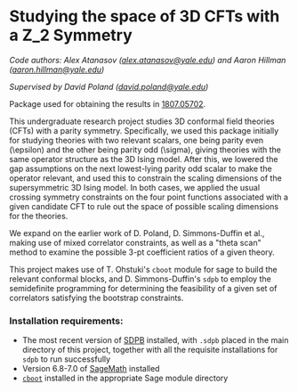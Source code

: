 # Studying the space of 3D CFTs with a Z_2 Symmetry

*Code authors: Alex Atanasov (alex.atanasov@yale.edu) and Aaron Hillman (aaron.hillman@yale.edu)* 

*Supervised by David Poland (david.poland@yale.edu)*

Package used for obtaining the results in [1807.05702](https://arxiv.org/abs/1807.05702).

This undergraduate research project studies 3D conformal field theories (CFTs) with a parity symmetry. Specifically, we used this package initially for studying theories with two relevant scalars, one being parity even (\epsilon) and the other being parity odd (\sigma), giving theories with the same operator structure as the 3D Ising model. After this, we lowered the gap assumptions on the next lowest-lying parity odd scalar to make the operator relevant, and used this to constrain the scaling dimensions of the supersymmetric 3D Ising model. In both cases, we applied the usual crossing symmetry constraints on the four point functions associated with a given candidate CFT to rule out the space of possible scaling dimensions for the theories.

We expand on the earlier work of D. Poland, D. Simmons-Duffin et al., making use of mixed correlator constraints, as well as a "theta scan" method to examine the possible 3-pt coefficient ratios of a given theory. 

This project makes use of T. Ohstuki's `cboot` module for sage to build the relevant conformal blocks, and D. Simmons-Duffin's `sdpb` to employ the semidefinite programming for determining the feasibility of a given set of correlators satisfying the bootstrap constraints. 

### Installation requirements: 

* The most recent version of [SDPB](https://github.com/davidsd/sdpb) 
installed, with `.sdpb` placed
in the main directory of this project, together with all the
requisite installations for `sdpb` to run successfully
* Version 6.8-7.0 of [SageMath](http://www.sagemath.org/) installed
* [`cboot`](https://github.com/tohtsky/cboot) installed in the
 appropriate Sage module directory
